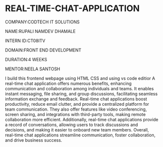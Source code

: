 # REAL-TIME-CHAT-APPLICATION

COMPANY:CODTECH IT SOLUTIONS

NAME:RUPALI NAMDEV DHAMALE

INTERN ID:CT08ITV

DOMAIN:FRONT END DEVELOPMENT

DURATION:4 WEEKS

MENTOR:NEELA SANTOSH

I build this frontend webpage using HTML CSS
and using vs code editior
A real-time chat application offers numerous benefits, enhancing communication and collaboration among individuals and teams. It enables instant messaging, file sharing, and group discussions, facilitating seamless information exchange and feedback. Real-time chat applications boost productivity, reduce email clutter, and provide a centralized platform for team communication. They also offer features like video conferencing, screen sharing, and integrations with third-party tools, making remote collaboration more efficient. Additionally, real-time chat applications provide a record of conversations, allowing users to track discussions and decisions, and making it easier to onboard new team members. Overall, real-time chat applications streamline communication, foster collaboration, and drive business success.
